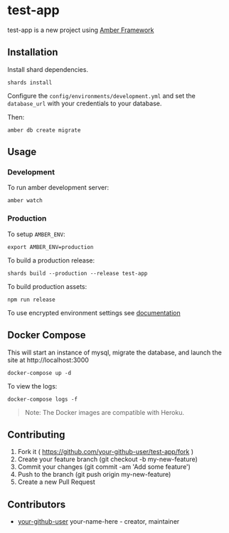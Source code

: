 # test-app

test-app is a new project using [Amber Framework](https://amberframework.org/)

## Installation

Install shard dependencies.

```
shards install
```

Configure the `config/environments/development.yml` and set the `database_url` with your credentials to your database.

Then:

```
amber db create migrate
```

## Usage

### Development

To run amber development server:

```
amber watch
```

### Production

To setup `AMBER_ENV`:

```
export AMBER_ENV=production
```

To build a production release:
  
```
shards build --production --release test-app
```

To build production assets:

```
npm run release
```

To use encrypted environment settings see [documentation](https://github.com/amberframework/online-docs/blob/master/getting-started/cli/encrypt.md#encrypt-command)

## Docker Compose

This will start an instance of mysql, migrate the database,
and launch the site at http://localhost:3000

```
docker-compose up -d
```

To view the logs:

```
docker-compose logs -f
```

> Note: The Docker images are compatible with Heroku.

## Contributing

1. Fork it ( https://github.com/your-github-user/test-app/fork )
2. Create your feature branch (git checkout -b my-new-feature)
3. Commit your changes (git commit -am 'Add some feature')
4. Push to the branch (git push origin my-new-feature)
5. Create a new Pull Request

## Contributors

- [your-github-user](https://github.com/your-github-user) your-name-here - creator, maintainer
